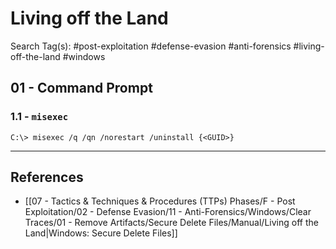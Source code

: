 # Living off the Land

Search Tag(s): #post-exploitation #defense-evasion #anti-forensics #living-off-the-land #windows

## 01 - Command Prompt

### 1.1 - `misexec`

```
C:\> misexec /q /qn /norestart /uninstall {<GUID>}
```

---
## References

- [[07 - Tactics & Techniques & Procedures (TTPs) Phases/F - Post Exploitation/02 - Defense Evasion/11 - Anti-Forensics/Windows/Clear Traces/01 - Remove Artifacts/Secure Delete Files/Manual/Living off the Land|Windows: Secure Delete Files]]